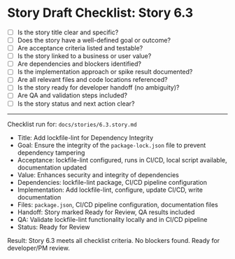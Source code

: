 # Story Draft Checklist: Story 6.3

- [ ] Is the story title clear and specific?
- [ ] Does the story have a well-defined goal or outcome?
- [ ] Are acceptance criteria listed and testable?
- [ ] Is the story linked to a business or user value?
- [ ] Are dependencies and blockers identified?
- [ ] Is the implementation approach or spike result documented?
- [ ] Are all relevant files and code locations referenced?
- [ ] Is the story ready for developer handoff (no ambiguity)?
- [ ] Are QA and validation steps included?
- [ ] Is the story status and next action clear?

---

Checklist run for: `docs/stories/6.3.story.md`

- Title: Add lockfile-lint for Dependency Integrity
- Goal: Ensure the integrity of the `package-lock.json` file to prevent dependency tampering
- Acceptance: lockfile-lint configured, runs in CI/CD, local script available, documentation updated
- Value: Enhances security and integrity of dependencies
- Dependencies: lockfile-lint package, CI/CD pipeline configuration
- Implementation: Add lockfile-lint, configure, update CI/CD, write documentation
- Files: `package.json`, CI/CD pipeline configuration, documentation files
- Handoff: Story marked Ready for Review, QA results included
- QA: Validate lockfile-lint functionality locally and in CI/CD pipeline
- Status: Ready for Review

Result: Story 6.3 meets all checklist criteria. No blockers found. Ready for developer/PM review.
